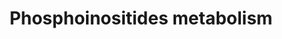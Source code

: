 ---
annotations:
- type: Disease Ontology
  value: oculocerebrorenal syndrome
- type: Pathway Ontology
  value: phosphatidylinositol metabolic pathway
- type: Disease Ontology
  value: Charcot-Marie-Tooth disease type 4B1
- type: Disease Ontology
  value: Fleck corneal dystrophy
- type: Disease Ontology
  value: centronuclear myopathy
authors:
- DeSl
- Egonw
communities:
- Lipids
- IEM
- RareDiseases
description: Phosphatidylinositols are a family of lipids under the phosphatidylglyceride
  class. This pathway specifies several metabolic conversions between PIP, PIP2, PIP3
  and other metabolites. Phosphorylation sites on the individual metabolites are drawn
  as states, with the location added as a number.  The main interactions within this
  pathway are based on Figure 1 of [https://doi.org/10.1038/nmeth867 Rusten et al],
  annotated with biochemical interaction database [https://www.rhea-db.org/ Rhea],
  and diseases (depicted in pink) with corresponding [https://www.omim.org/ OMIM-identifiers.].
  Dashed lines depict proposed interactions which have not been characterised (yet)
last-edited: 2020-10-02
organisms:
- Homo sapiens
redirect_from:
- /index.php/Pathway:WP4971
- /instance/WP4971
schema-jsonld:
- '@context': https://schema.org/
  '@id': https://wikipathways.github.io/pathways/WP4971.html
  '@type': Dataset
  creator:
    '@type': Organization
    name: WikiPathways
  description: Phosphatidylinositols are a family of lipids under the phosphatidylglyceride
    class. This pathway specifies several metabolic conversions between PIP, PIP2,
    PIP3 and other metabolites. Phosphorylation sites on the individual metabolites
    are drawn as states, with the location added as a number.  The main interactions
    within this pathway are based on Figure 1 of [https://doi.org/10.1038/nmeth867
    Rusten et al], annotated with biochemical interaction database [https://www.rhea-db.org/
    Rhea], and diseases (depicted in pink) with corresponding [https://www.omim.org/
    OMIM-identifiers.]. Dashed lines depict proposed interactions which have not been
    characterised (yet)
  keywords:
  - MTMR7
  - PLCH1
  - PtdIns(3)P
  - Phospholipase C
  - Phosphate
  - PIK3C3
  - PLCG1
  - PLCH2
  - PIP4P2
  - MTMR12
  - H2O
  - PtdIns(5)P
  - MTMR3
  - MTMR8
  - MTMR6
  - MTM1
  - ADP
  - PIP-4 kinase
  - H+
  - SACM1L
  - PIP4K2B
  - SBF2
  - PLCB2
  - PLCZ1
  - SBF1
  - PI-3 kinase II
  - PI3K-C2β
  - MTMR11
  - SHIP (1)
  - PIK3CB
  - PI-3 kinase III
  - PIP-5 kinase alpha
  - PtdIns(3,5)P2
  - PLCB3
  - PLCG2
  - 4-phosphatase
  - MTMR2
  - MTMR9
  - PI3K-C2α
  - MTMR4
  - PtdIns(3,4,5)P3
  - MTMR1
  - PIKfyve
  - OCRL
  - PLCB4
  - PtdIns
  - Ins(1,4,5)P3
  - PIK3CG
  - PLCB1
  - PI-3 kinase I
  - PtdIns(3,4)P2
  - PIK3CD
  - PIP-5 kinase gamma
  - DAG
  - PIP4P1
  - PIK3R4
  - PIP4K2A
  - MTMR10
  - PIP-5 kinase beta
  - PLCE1
  - PLCD1
  - PtdIns(4)P
  - PtdIns(4,5)P2
  - PIK3CA
  - PLCD4
  - ATP
  - PIP4K2C
  - PI3K-C2γ
  - PLCD3
  - PTEN
  license: CC0
  name: Phosphoinositides metabolism
seo: CreativeWork
title: Phosphoinositides metabolism
wpid: WP4971
---
